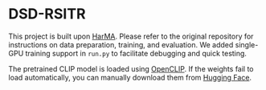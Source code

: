 # DSD-RSITR
This project is built upon [HarMA](https://github.com/seekerhuang/HarMA). Please refer to the original repository for instructions on data preparation, training, and evaluation. We added single-GPU training support in `run.py` to facilitate debugging and quick testing.

The pretrained CLIP model is loaded using [OpenCLIP](https://github.com/mlfoundations/open_clip). If the weights fail to load automatically, you can manually download them from [Hugging Face](https://huggingface.co/laion/CLIP-ViT-B-32-laion2B-s34B-b79K).
